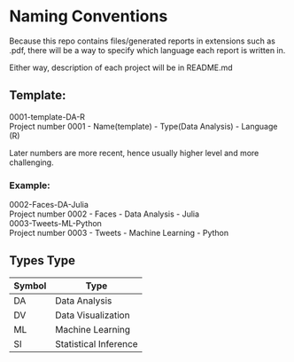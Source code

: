 # Naming Conventions

Because this repo contains files/generated reports in extensions such as .pdf, there will be a way to specify which language each report is written in.  

Either way, description of each project will be in README.md  

## Template:
0001-template-DA-R  
Project number 0001 - Name(template) - Type(Data Analysis) - Language (R)  

Later numbers are more recent, hence usually higher level and more challenging.  
### Example:  
0002-Faces-DA-Julia  
Project number 0002 - Faces - Data Analysis - Julia  
0003-Tweets-ML-Python  
Project number 0003 - Tweets - Machine Learning - Python  

## Types Type  
Symbol | Type
--- | ---
DA | Data Analysis  
DV | Data Visualization  
ML | Machine Learning  
SI | Statistical Inference  
